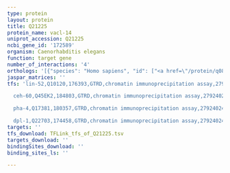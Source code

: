 ```yaml
---
type: protein
layout: protein
title: Q21225
protein_name: vacl-14
uniprot_accession: Q21225
ncbi_gene_id: '172589'
organism: Caenorhabditis elegans
function: target gene
number_of_interactions: '4'
orthologs: '[{"species": "Homo sapiens", "id": ["<a href=\"/protein/q08am6\">Q08AM6</a>"]}, {"species": "Mus musculus", "id": ["<a href=\"/protein/q80wq2\">Q80WQ2</a>"]}, {"species": "Rattus norvegicus", "id": ["<a href=\"/protein/q80w92\">Q80W92</a>"]}, {"species": "Drosophila melanogaster", "id": ["<a href=\"/protein/q9vg59\">Q9VG59</a>"]}, {"species": "Danio rerio", "id": ["<a href=\"/protein/q66l58\">Q66L58</a>"]}, {"species": "Saccharomyces cerevisiae", "id": ["<a href=\"/protein/q06708\">Q06708</a>"]}]'
jaspar_matrices: ''
tfs: 'lin-52,Q10120,176393,GTRD,chromatin immunoprecipitation assay,27924024%5Buid%5D,No

  ceh-60,Q45EK2,184803,GTRD,chromatin immunoprecipitation assay,27924024%5Buid%5D,No

  pha-4,Q17381,180357,GTRD,chromatin immunoprecipitation assay,27924024%5Buid%5D,No

  dpl-1,Q22703,174458,GTRD,chromatin immunoprecipitation assay,27924024%5Buid%5D,No'
targets: ''
tfs_download: TFLink_tfs_of_Q21225.tsv
targets_download: ''
bindingSites_download: ''
binding_sites_ls: ''

---
```

